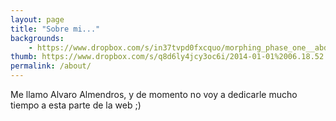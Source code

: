 ```yaml
---
layout: page
title: "Sobre mi..."
backgrounds:
    - https://www.dropbox.com/s/in37tvpd0fxcquo/morphing_phase_one__abduction_to_earth_by_oo_rein_oo-d9gj7c9.jpg?dl=1
thumb: https://www.dropbox.com/s/q8d6ly4jcy3oc6i/2014-01-01%2006.18.52.jpg?dl=1
permalink: /about/
---
```


Me llamo Alvaro Almendros, y de momento no voy a dedicarle mucho tiempo a esta parte de la web ;)
